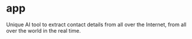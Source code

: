 # app
Unique AI tool to extract contact details from all over the Internet, from all over the world in the real time.
